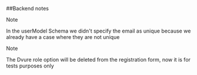 ##Backend notes

>[!NOTE]
>In the userModel Schema we didn't specify the email as unique because we already have a case where they are not unique

>[!NOTE]
>The Dvure role option will be deleted from the registration form, now it is for tests purposes only